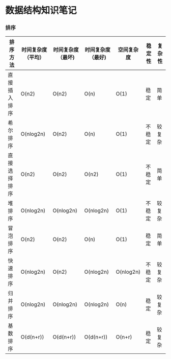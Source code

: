 # 数据结构知识笔记

### 排序

| 排序方法     | 时间复杂度（平均） | 时间复杂度（最坏) | 时间复杂度（最好) | 空间复杂度 | 稳定性 | 复杂性 |
|--------------|--------------------|-------------------|-------------------|------------|--------|--------|
| 直接插入排序 | O(n2)              | O(n2)             | O(n)              | O(1)       | 稳定   | 简单   |
| 希尔排序     | O(nlog2n)          | O(n2)             | O(n)              | O(1)       | 不稳定 | 较复杂 |
| 直接选择排序 | O(n2)              | O(n2)             | O(n2)             | O(1)       | 不稳定 | 简单   |
| 堆排序       | O(nlog2n)          | O(nlog2n)         | O(nlog2n)         | O(1)       | 不稳定 | 较复杂 |
| 冒泡排序     | O(n2)              | O(n2)             | O(n)              | O(1)       | 稳定   | 简单   |
| 快速排序     | O(nlog2n)          | O(n2)             | O(nlog2n)         | O(nlog2n)  | 不稳定 | 较复杂 |
| 归并排序     | O(nlog2n)          | O(nlog2n)         | O(nlog2n)         | O(n)       | 稳定   | 较复杂 |
| 基数排序     | O(d(n+r))          | O(d(n+r))         | O(d(n+r))         | O(n+r)     | 稳定   | 较复杂 |
